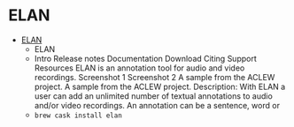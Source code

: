# ELAN
- [ELAN](https://archive.mpi.nl/tla/elan)
  -  ELAN
  - Intro Release notes Documentation Download Citing Support Resources ELAN is an annotation tool for audio and video recordings. Screenshot 1 Screenshot 2  A sample from the ACLEW project. A sample from the ACLEW project. Description: With ELAN a user can add an unlimited number of textual annotations to audio and/or video recordings. An annotation can be a sentence, word or
  - `brew cask install elan`
